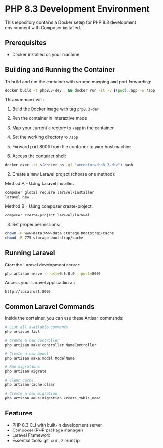 # PHP 8.3 Development Environment

This repository contains a Docker setup for PHP 8.3 development environment with Composer installed.

## Prerequisites

- Docker installed on your machine

## Building and Running the Container

To build and run the container with volume mapping and port forwarding:

```bash
docker build -t php8.3-dev . && docker run -it -v $(pwd):/app -w /app -p 8000:8000 php8.3-dev
```

This command will:
1. Build the Docker image with tag `php8.3-dev`
2. Run the container in interactive mode
3. Map your current directory to `/app` in the container
4. Set the working directory to `/app`
5. Forward port 8000 from the container to your host machine

1. Access the container shell:
```bash
docker exec -it $(docker ps -qf "ancestor=php8.3-dev") bash
```

2. Create a new Laravel project (choose one method):

Method A - Using Laravel installer:
```bash
composer global require laravel/installer
laravel new .
```

Method B - Using composer create-project:
```bash
composer create-project laravel/laravel .
```

3. Set proper permissions:
```bash
chown -R www-data:www-data storage bootstrap/cache
chmod -R 775 storage bootstrap/cache
```

## Running Laravel

Start the Laravel development server:
```bash
php artisan serve --host=0.0.0.0 --port=8000
```

Access your Laravel application at:
```
http://localhost:8000
```

## Common Laravel Commands

Inside the container, you can use these Artisan commands:

```bash
# List all available commands
php artisan list

# Create a new controller
php artisan make:controller NameController

# Create a new model
php artisan make:model ModelName

# Run migrations
php artisan migrate

# Clear cache
php artisan cache:clear

# Create a new migration
php artisan make:migration create_table_name
```

## Features

- PHP 8.3 CLI with built-in development server
- Composer (PHP package manager)
- Laravel Framework
- Essential tools: git, curl, zip/unzip
